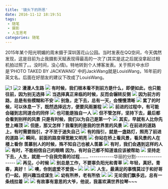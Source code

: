 ```yaml
---
title: '镜头下的所思'
date: 2016-11-12 18:19:51
tags: 
 - 随笔
 - 摄影
 - 人生思考
categories: 随笔
---
```

2015年某个阳光明媚的周末摄于深圳莲花山公园。当时发表在QQ空间，今天偶然发现，这是目前为止我摄影天赋表现得最高的一次了(其实是这之后就没拿起过相机拍过照了。。没时间，没心情)。特地转到个人博客发表。关于照片中水印是'PHOTO TAKED BY JACKWANG' 中的JackWang就是LouisWang，16年前的英文名。后面在好朋友的建议下改成了LouisWang。

<!--more-->

![1](http://o9z6i1a1s.bkt.clouddn.com/1.jpg)
![2](http://o9z6i1a1s.bkt.clouddn.com/2.jpg)
**漫漫人生路**
![](http://o9z6i1a1s.bkt.clouddn.com/3.jpg)
**有时候，我们根本看不到前方是什么，即便如此，也只能往前，因为别无选择**
![](http://o9z6i1a1s.bkt.clouddn.com/4.jpg)
**当选择真正来临的时候，反而会辗转反侧**
![](http://o9z6i1a1s.bkt.clouddn.com/5.jpg)
**因为前方的路，总是有些模糊和不安**
![](http://o9z6i1a1s.bkt.clouddn.com/6.jpg)
**别急，走下去，总有一天，会慢慢清晰**
![](http://o9z6i1a1s.bkt.clouddn.com/7.jpg)
**累了的时候，可以休息一下，既然选择远方，便要风雨兼程**
![](http://o9z6i1a1s.bkt.clouddn.com/8.jpg)
![](http://o9z6i1a1s.bkt.clouddn.com/9.jpg)
**前进的过程中，有可能会碰到志同道合的同伴**
![](http://o9z6i1a1s.bkt.clouddn.com/10.jpg)
**也可能是独自一人**
![](http://o9z6i1a1s.bkt.clouddn.com/11.jpg)
**但不管怎样，坚持下去，最后都会看到别样的风景**
**只是有时候，我们以为自己是第一个**
![](http://o9z6i1a1s.bkt.clouddn.com/12.jpg)
**其实，早就有人比你先登上峰顶**
![](http://o9z6i1a1s.bkt.clouddn.com/13.jpg)
**但是，那又怎样？我看到的是我的世界里的风景**
![](http://o9z6i1a1s.bkt.clouddn.com/14.jpg)
**在前进的道路上，有时需要指引，才不至于迷失自己**
![](http://o9z6i1a1s.bkt.clouddn.com/15.jpg)
**有的指引，就是一盏路灯，照亮了前进的道路**
![](http://o9z6i1a1s.bkt.clouddn.com/16.jpg)
**瞬间，前面的路变得宽敞又明亮**
![](http://o9z6i1a1s.bkt.clouddn.com/17.jpg)
**你站在桥上看风景，看风景的人在楼上看你**
**羡慕别人的时候，殊不知自己也被人羡慕**
![](http://o9z6i1a1s.bkt.clouddn.com/18.jpg)
**有时，我们会遇到这样的人**
![](http://o9z6i1a1s.bkt.clouddn.com/19.jpg)
**有时，不能相信自己的眼睛**
**因为，有时自己都不知道谁应该被帮助**
![](http://o9z6i1a1s.bkt.clouddn.com/20.jpg)
**坚持走下去，人生，就是一个自我完善的过程……**
------------华丽的分割------------------
![](http://o9z6i1a1s.bkt.clouddn.com/21.jpg)
**再见，小时候**
![](http://o9z6i1a1s.bkt.clouddn.com/22.jpg)
**别总是工作，不要辜负阳光和青草**
![](http://o9z6i1a1s.bkt.clouddn.com/23.jpg)
**年轻，真好。青春，真好！**
![](http://o9z6i1a1s.bkt.clouddn.com/24.jpg)
**噢，你到底爱不爱我~**
![](http://o9z6i1a1s.bkt.clouddn.com/25.jpg)
![](http://o9z6i1a1s.bkt.clouddn.com/26.jpg)
![](http://o9z6i1a1s.bkt.clouddn.com/27.jpg)
**人生，最满足的事情莫过于和好哥们一起，把兴趣当成谋生**
![](http://o9z6i1a1s.bkt.clouddn.com/28.jpg)
**幼有所养，老有所依**
![](http://o9z6i1a1s.bkt.clouddn.com/29.jpg)
![](http://o9z6i1a1s.bkt.clouddn.com/30.jpg)
**无论我们飘多远，总有一条线拉着**
![](http://o9z6i1a1s.bkt.clouddn.com/31.jpg)
![](http://o9z6i1a1s.bkt.clouddn.com/32.jpg)
**有故事有意思的大爷，他说，我喜欢满世界拉琴~~~**
